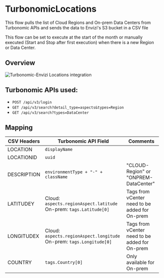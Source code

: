 # TurbonomicLocations

This flow pulls the list of Cloud Regions and On-prem Data Centers from Turbonomic APIs and sends the data to Envizi's S3 bucket in a CSV file

This flow can be set to execute at the start of the month or manually executed (Start and Stop after first execution) when there is a new Region or Data Center.

## Overview

![Turbonomic-Envizi Locations integration](https://media.github.ibm.com/user/375131/files/589f6980-4edb-11ed-8fdf-24c278afd4ea)


## Turbonomic APIs used:

- `POST /api/v3/login`
- `GET /api/v3/search?detail_type=aspects&types=Region`
- `GET /api/v3/search?types=DataCenter`

## Mapping

| CSV Headers | Turbonomic API Field                                                 | Comments                                       |
|-------------|----------------------------------------------------------------------|------------------------------------------------|
| LOCATION    | `displayName`                                                        |                                                |
| LOCATIONID  | `uuid`                                                               |                                                |
| DESCRIPTION | `environmentType + "-" + className`                                  | "CLOUD-Region" or "ONPREM-DataCenter"          |
| LATITUDEY   | Cloud: `aspects.regionAspect.latitude` On-prem: `tags.Latitude[0]`   | Tags from vCenter need to be added for On-prem |
| LONGITUDEX  | Cloud: `aspects.regionAspect.longitude` On-prem: `tags.Longitude[0]` | Tags from vCenter need to be added for On-prem |
| COUNTRY     | `tags.Country[0]`                                                    | Only available for On-prem                     |

